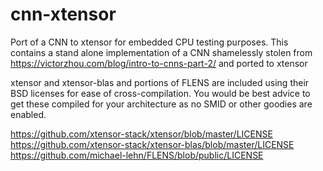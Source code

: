 # cnn-xtensor
Port of a CNN to xtensor for embedded CPU testing purposes.  This contains a stand alone implementation 
of a CNN shamelessly stolen from https://victorzhou.com/blog/intro-to-cnns-part-2/ and ported to xtensor

xtensor and xtensor-blas and portions of FLENS are included using their BSD licenses for ease of cross-compilation.
You would be best advice to get these compiled for your architecture as no SMID or other goodies are enabled.

https://github.com/xtensor-stack/xtensor/blob/master/LICENSE
https://github.com/xtensor-stack/xtensor-blas/blob/master/LICENSE
https://github.com/michael-lehn/FLENS/blob/public/LICENSE
